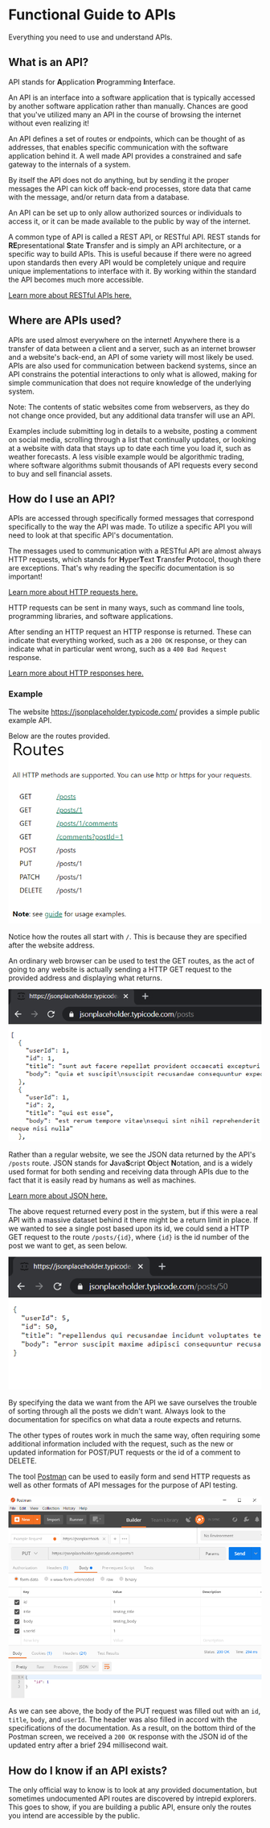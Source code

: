 # Functional Guide to APIs
Everything you need to use and understand APIs.

## What is an API?
API stands for **A**pplication **P**rogramming **I**nterface.

An API is an interface into a software application that is typically accessed by another software application rather than manually. Chances are good that you've utilized many an API in the course of browsing the internet without even realizing it!

An API defines a set of routes or endpoints, which can be thought of as addresses, that enables specific communication with the software application behind it. A well made API provides a constrained and safe gateway to the internals of a system.

By itself the API does not do anything, but by sending it the proper messages the API can kick off back-end processes, store data that came with the message, and/or return data from a database.

An API can be set up to only allow authorized sources or individuals to access it, or it can be made available to the public by way of the internet.

A common type of API is called a REST API, or RESTful API. REST stands for **RE**presentational **S**tate **T**ransfer and is simply an API architecture, or a specific way to build APIs. This is useful because if there were no agreed upon standards then every API would be completely unique and require unique implementations to interface with it. By working within the standard the API becomes much more accessible.

[Learn more about RESTful APIs here.](https://developer.mozilla.org/en-US/docs/Glossary/REST)

## Where are APIs used?
APIs are used almost everywhere on the internet! Anywhere there is a transfer of data between a client and a server, such as an internet browser and a website's back-end, an API of some variety will most likely be used. APIs are also used for communication between backend systems, since an API constrains the potential interactions to only what is allowed, making for simple communication that does not require knowledge of the underlying system.

Note: The contents of static websites come from webservers, as they do not change once provided, but any additional data transfer will use an API.

Examples include submitting log in details to a website, posting a comment on social media, scrolling through a list that continually updates, or looking at a website with data that stays up to date each time you load it, such as weather forecasts. A less visible example would be algorithmic trading, where software algorithms submit thousands of API requests every second to buy and sell financial assets.

## How do I use an API?
APIs are accessed through specifically formed messages that correspond specifically to the way the API was made. To utilize a specific API you will need to look at that specific API's documentation.

The messages used to communication with a RESTful API are almost always HTTP requests, which stands for **H**yper**T**ext **T**ransfer **P**rotocol, though there are exceptions. That's why reading the specific documentation is so important!

[Learn more about HTTP requests here.](https://developer.mozilla.org/en-US/docs/Web/HTTP/Methods)

HTTP requests can be sent in many ways, such as command line tools, programming libraries, and software applications.

After sending an HTTP request an HTTP response is returned. These can indicate that everything worked, such as a `200 OK` response, or they can indicate what in particular went wrong, such as a `400 Bad Request` response.

[Learn more about HTTP responses here.](https://developer.mozilla.org/en-US/docs/Web/HTTP/Status)

### Example

The website https://jsonplaceholder.typicode.com/ provides a simple public example API.

Below are the routes provided.
![example_routes](img/endpoints.PNG)

Notice how the routes all start with `/`. This is because they are specified after the website address.

An ordinary web browser can be used to test the GET routes, as the act of going to any website is actually sending a HTTP GET request to the provided address and displaying what returns.

![browser_example](img/browser_example.PNG)

Rather than a regular website, we see the JSON data returned by the API's `/posts` route. JSON stands for **J**ava**S**cript **O**bject **N**otation, and is a widely used format for both sending and receiving data through APIs due to the fact that it is easily read by humans as well as machines.

[Learn more about JSON here.](https://developer.mozilla.org/en-US/docs/Learn/JavaScript/Objects/JSON)

The above request returned every post in the system, but if this were a real API with a massive dataset behind it there might be a return limit in place. If we wanted to see a single post based upon its id, we could send a HTTP GET request to the route `/posts/{id}`, where `{id}` is the id number of the post we want to get, as seen below.

![browser_id_example](img/browser_id_example.PNG)

By specifying the data we want from the API we save ourselves the trouble of sorting through all the posts we didn't want. Always look to the documentation for specifics on what data a route expects and returns.

The other types of routes work in much the same way, often requiring some additional information included with the request, such as the new or updated information for POST/PUT requests or the id of a comment to DELETE.

The tool [Postman](https://www.postman.com/) can be used to easily form and send HTTP requests as well as other formats of API messages for the purpose of API testing.

![postman](img/postman.PNG)

As we can see above, the body of the PUT request was filled out with an `id`, `title`, `body`, and `userId`. The header was also filled in accord with the specifications of the documentation. As a result, on the bottom third of the Postman screen, we received a `200 OK` response with the JSON id of the updated entry after a brief 294 millisecond wait.

## How do I know if an API exists?

The only official way to know is to look at any provided documentation, but sometimes undocumented API routes are discovered by intrepid explorers. This goes to show, if you are building a public API, ensure only the routes you intend are accessible by the public.